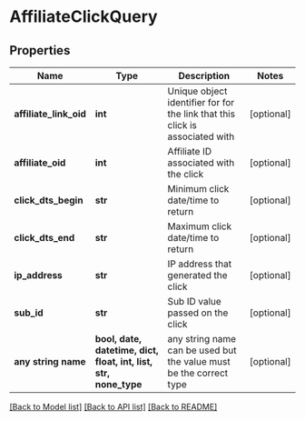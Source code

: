 # AffiliateClickQuery


## Properties
Name | Type | Description | Notes
------------ | ------------- | ------------- | -------------
**affiliate_link_oid** | **int** | Unique object identifier for for the link that this click is associated with | [optional] 
**affiliate_oid** | **int** | Affiliate ID associated with the click | [optional] 
**click_dts_begin** | **str** | Minimum click date/time to return | [optional] 
**click_dts_end** | **str** | Maximum click date/time to return | [optional] 
**ip_address** | **str** | IP address that generated the click | [optional] 
**sub_id** | **str** | Sub ID value passed on the click | [optional] 
**any string name** | **bool, date, datetime, dict, float, int, list, str, none_type** | any string name can be used but the value must be the correct type | [optional]

[[Back to Model list]](../README.md#documentation-for-models) [[Back to API list]](../README.md#documentation-for-api-endpoints) [[Back to README]](../README.md)


